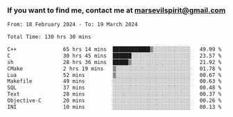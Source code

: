 ### If you want to find me, contact me at marsevilspirit@gmail.com

<!--
**marsevilspirit/marsevilspirit** is a ✨ _special_ ✨ repository because its `README.md` (this file) appears on your GitHub profile.

Here are some ideas to get you started:

- 🔭 I’m currently working on ...
- 🌱 I’m currently learning ...
- 👯 I’m looking to collaborate on ...
- 🤔 I’m looking for help with ...
- 💬 Ask me about ...
- 📫 How to reach me: ...
- 😄 Pronouns: ...
- ⚡ Fun fact: ...
-->
<!--START_SECTION:waka-->

```txt
From: 18 February 2024 - To: 19 March 2024

Total Time: 130 hrs 30 mins

C++               65 hrs 14 mins  ████████████▒░░░░░░░░░░░░   49.99 %
C                 30 hrs 45 mins  ██████░░░░░░░░░░░░░░░░░░░   23.57 %
sh                28 hrs 36 mins  █████▒░░░░░░░░░░░░░░░░░░░   21.92 %
CMake             2 hrs 19 mins   ▒░░░░░░░░░░░░░░░░░░░░░░░░   01.78 %
Lua               52 mins         ▒░░░░░░░░░░░░░░░░░░░░░░░░   00.67 %
Makefile          49 mins         ░░░░░░░░░░░░░░░░░░░░░░░░░   00.63 %
SQL               37 mins         ░░░░░░░░░░░░░░░░░░░░░░░░░   00.48 %
Text              28 mins         ░░░░░░░░░░░░░░░░░░░░░░░░░   00.37 %
Objective-C       20 mins         ░░░░░░░░░░░░░░░░░░░░░░░░░   00.26 %
INI               10 mins         ░░░░░░░░░░░░░░░░░░░░░░░░░   00.13 %
```

<!--END_SECTION:waka-->
